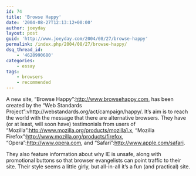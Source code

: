 ```yaml
---
id: 74
title: 'Browse Happy'
date: '2004-08-27T12:13:12+00:00'
author: joeyday
layout: post
guid: 'http://www.joeyday.com/2004/08/27/browse-happy'
permalink: /index.php/2004/08/27/browse-happy/
dsq_thread_id:
    - '4628990680'
categories:
    - essay
tags:
    - browsers
    - recommended
---
```


A new site, “Browse Happy”:http://www.browsehappy.com, has been created by the “Web Standards Project”:vhttp://webstandards.org/act/campaign/happy/. It’s aim is to reach the world with the message that there are alternative browsers. They have (or at least, will soon have) testimonials from users of “Mozilla”:http://www.mozilla.org/products/mozilla1.x, “Mozilla Firefox”:http://www.mozilla.org/products/firefox, “Opera”:http://www.opera.com, and “Safari”:http://www.apple.com/safari.

They also feature information about why IE is unsafe, along with promotional buttons so that browser evangelists can point traffic to their site. Their style seems a little girly, but all-in-all it’s a fun (and practical) site.